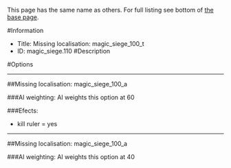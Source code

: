 This page has the same name as others. For full listing see bottom of [the base page](missing_localisation_magic_siege_100.md).

#Information
 - Title: Missing localisation: magic_siege_100_t
 - ID: magic_siege.110
#Description

#Options

___
##Missing localisation: magic_siege_100_a

###AI weighting:
AI weights this option at 60


###Efects:<ul><li>kill ruler = yes</li></ul>

___
##Missing localisation: magic_siege_100_a

###AI weighting:
AI weights this option at 40

